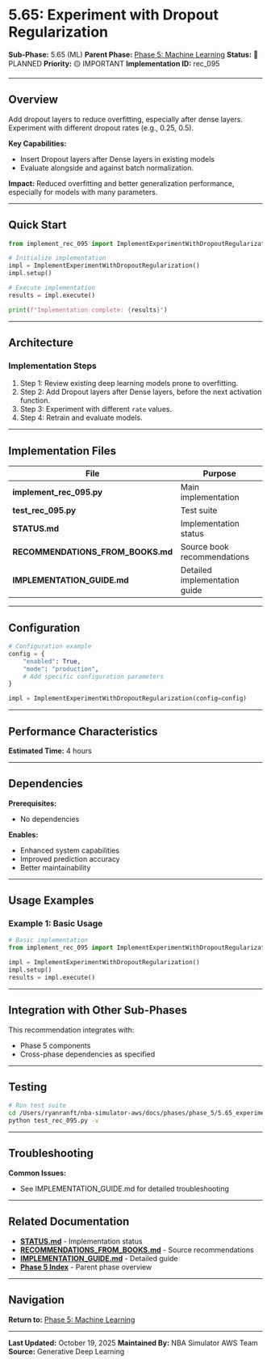 # 5.65: Experiment with Dropout Regularization

**Sub-Phase:** 5.65 (ML)
**Parent Phase:** [Phase 5: Machine Learning](../PHASE_5_INDEX.md)
**Status:** 🔵 PLANNED
**Priority:** 🟡 IMPORTANT
**Implementation ID:** rec_095

---

## Overview

Add dropout layers to reduce overfitting, especially after dense layers. Experiment with different dropout rates (e.g., 0.25, 0.5).

**Key Capabilities:**
- Insert Dropout layers after Dense layers in existing models
- Evaluate alongside and against batch normalization.

**Impact:**
Reduced overfitting and better generalization performance, especially for models with many parameters.

---

## Quick Start

```python
from implement_rec_095 import ImplementExperimentWithDropoutRegularization

# Initialize implementation
impl = ImplementExperimentWithDropoutRegularization()
impl.setup()

# Execute implementation
results = impl.execute()

print(f"Implementation complete: {results}")
```

---

## Architecture

### Implementation Steps

1. Step 1: Review existing deep learning models prone to overfitting.
2. Step 2: Add Dropout layers after Dense layers, before the next activation function.
3. Step 3: Experiment with different `rate` values.
4. Step 4: Retrain and evaluate models.

---

## Implementation Files

| File | Purpose |
|------|---------|
| **implement_rec_095.py** | Main implementation |
| **test_rec_095.py** | Test suite |
| **STATUS.md** | Implementation status |
| **RECOMMENDATIONS_FROM_BOOKS.md** | Source book recommendations |
| **IMPLEMENTATION_GUIDE.md** | Detailed implementation guide |

---

## Configuration

```python
# Configuration example
config = {
    "enabled": True,
    "mode": "production",
    # Add specific configuration parameters
}

impl = ImplementExperimentWithDropoutRegularization(config=config)
```

---

## Performance Characteristics

**Estimated Time:** 4 hours

---

## Dependencies

**Prerequisites:**
- No dependencies

**Enables:**
- Enhanced system capabilities
- Improved prediction accuracy
- Better maintainability

---

## Usage Examples

### Example 1: Basic Usage

```python
# Basic implementation
from implement_rec_095 import ImplementExperimentWithDropoutRegularization

impl = ImplementExperimentWithDropoutRegularization()
impl.setup()
results = impl.execute()
```

---

## Integration with Other Sub-Phases

This recommendation integrates with:
- Phase 5 components
- Cross-phase dependencies as specified

---

## Testing

```bash
# Run test suite
cd /Users/ryanranft/nba-simulator-aws/docs/phases/phase_5/5.65_experiment_with_dropout_regularization
python test_rec_095.py -v
```

---

## Troubleshooting

**Common Issues:**
- See IMPLEMENTATION_GUIDE.md for detailed troubleshooting

---

## Related Documentation

- **[STATUS.md](STATUS.md)** - Implementation status
- **[RECOMMENDATIONS_FROM_BOOKS.md](RECOMMENDATIONS_FROM_BOOKS.md)** - Source recommendations
- **[IMPLEMENTATION_GUIDE.md](IMPLEMENTATION_GUIDE.md)** - Detailed guide
- **[Phase 5 Index](../PHASE_5_INDEX.md)** - Parent phase overview

---

## Navigation

**Return to:** [Phase 5: Machine Learning](../PHASE_5_INDEX.md)

---

**Last Updated:** October 19, 2025
**Maintained By:** NBA Simulator AWS Team
**Source:** Generative Deep Learning
